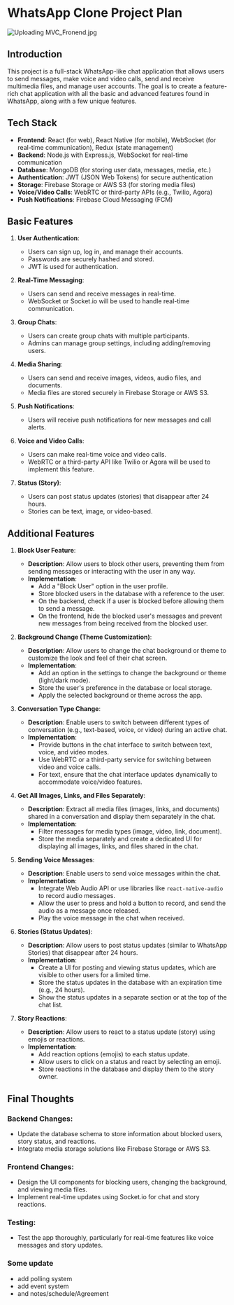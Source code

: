 # WhatsApp Clone Project Plan
![Uploading MVC_Fronend.jpg]()

## Introduction

This project is a full-stack WhatsApp-like chat application that allows users to send messages, make voice and video calls, send and receive multimedia files, and manage user accounts. The goal is to create a feature-rich chat application with all the basic and advanced features found in WhatsApp, along with a few unique features.

## Tech Stack

- **Frontend**: React (for web), React Native (for mobile), WebSocket (for real-time communication), Redux (state management)
- **Backend**: Node.js with Express.js, WebSocket for real-time communication
- **Database**: MongoDB (for storing user data, messages, media, etc.)
- **Authentication**: JWT (JSON Web Tokens) for secure authentication
- **Storage**: Firebase Storage or AWS S3 (for storing media files)
- **Voice/Video Calls**: WebRTC or third-party APIs (e.g., Twilio, Agora)
- **Push Notifications**: Firebase Cloud Messaging (FCM)

## Basic Features

1. **User Authentication**: 
   - Users can sign up, log in, and manage their accounts.
   - Passwords are securely hashed and stored.
   - JWT is used for authentication.

2. **Real-Time Messaging**:
   - Users can send and receive messages in real-time.
   - WebSocket or Socket.io will be used to handle real-time communication.

3. **Group Chats**:
   - Users can create group chats with multiple participants.
   - Admins can manage group settings, including adding/removing users.

4. **Media Sharing**:
   - Users can send and receive images, videos, audio files, and documents.
   - Media files are stored securely in Firebase Storage or AWS S3.

5. **Push Notifications**:
   - Users will receive push notifications for new messages and call alerts.

6. **Voice and Video Calls**:
   - Users can make real-time voice and video calls.
   - WebRTC or a third-party API like Twilio or Agora will be used to implement this feature.

7. **Status (Story)**:
   - Users can post status updates (stories) that disappear after 24 hours.
   - Stories can be text, image, or video-based.

## Additional Features

1. **Block User Feature**:
   - **Description**: Allow users to block other users, preventing them from sending messages or interacting with the user in any way.
   - **Implementation**: 
     - Add a "Block User" option in the user profile.
     - Store blocked users in the database with a reference to the user.
     - On the backend, check if a user is blocked before allowing them to send a message.
     - On the frontend, hide the blocked user's messages and prevent new messages from being received from the blocked user.

2. **Background Change (Theme Customization)**:
   - **Description**: Allow users to change the chat background or theme to customize the look and feel of their chat screen.
   - **Implementation**: 
     - Add an option in the settings to change the background or theme (light/dark mode).
     - Store the user's preference in the database or local storage.
     - Apply the selected background or theme across the app.

3. **Conversation Type Change**:
   - **Description**: Enable users to switch between different types of conversation (e.g., text-based, voice, or video) during an active chat.
   - **Implementation**:
     - Provide buttons in the chat interface to switch between text, voice, and video modes.
     - Use WebRTC or a third-party service for switching between video and voice calls.
     - For text, ensure that the chat interface updates dynamically to accommodate voice/video features.

4. **Get All Images, Links, and Files Separately**:
   - **Description**: Extract all media files (images, links, and documents) shared in a conversation and display them separately in the chat.
   - **Implementation**:
     - Filter messages for media types (image, video, link, document).
     - Store the media separately and create a dedicated UI for displaying all images, links, and files shared in the chat.

5. **Sending Voice Messages**:
   - **Description**: Enable users to send voice messages within the chat.
   - **Implementation**:
     - Integrate Web Audio API or use libraries like `react-native-audio` to record audio messages.
     - Allow the user to press and hold a button to record, and send the audio as a message once released.
     - Play the voice message in the chat when received.

6. **Stories (Status Updates)**:
   - **Description**: Allow users to post status updates (similar to WhatsApp Stories) that disappear after 24 hours.
   - **Implementation**:
     - Create a UI for posting and viewing status updates, which are visible to other users for a limited time.
     - Store the status updates in the database with an expiration time (e.g., 24 hours).
     - Show the status updates in a separate section or at the top of the chat list.

7. **Story Reactions**:
   - **Description**: Allow users to react to a status update (story) using emojis or reactions.
   - **Implementation**:
     - Add reaction options (emojis) to each status update.
     - Allow users to click on a status and react by selecting an emoji.
     - Store reactions in the database and display them to the story owner.

## Final Thoughts

### Backend Changes:
- Update the database schema to store information about blocked users, story status, and reactions.
- Integrate media storage solutions like Firebase Storage or AWS S3.

### Frontend Changes:
- Design the UI components for blocking users, changing the background, and viewing media files.
- Implement real-time updates using Socket.io for chat and story reactions.

### Testing:
- Test the app thoroughly, particularly for real-time features like voice messages and story updates.

### Some update
- add polling system
- add event system
- and notes/schedule/Agreement 
